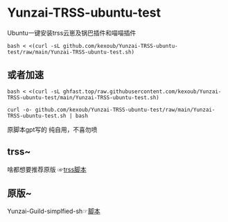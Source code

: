# Yunzai-TRSS-ubuntu-test
Ubuntu一键安装trss云崽及锅巴插件和喵喵插件
```
bash < <(curl -sL github.com/kexoub/Yunzai-TRSS-ubuntu-test/raw/main/Yunzai-TRSS-ubuntu-test.sh)
```
## 或者加速
```
bash < <(curl -sL ghfast.top/raw.githubusercontent.com/kexoub/Yunzai-TRSS-ubuntu-test/main/Yunzai-TRSS-ubuntu-test.sh)
```
```
curl -o- github.com/kexoub/Yunzai-TRSS-ubuntu-test/raw/main/Yunzai-TRSS-ubuntu-test.sh | bash
```
原脚本gpt写的
纯自用，不喜勿喷
## trss~
啥都想要推荐原版 ☞[trss脚本](trss.me) 
## 原版~
Yunzai-Guild-simplfied-sh☞[脚本](https://github.com/XuF163/Yunzai-Guild-SimpleLine/)
